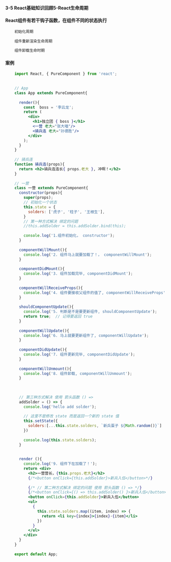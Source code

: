 #### 3-5 React基础知识回顾5-React生命周期#### React组件有若干钩子函数，在组件不同的状态执行```jsx harmony    初始化周期        组件重新渲染生命周期        组件卸载生命时期```#### 案例```jsx harmony    import React, { PureComponent } from 'react';            // App    class App extends PureComponent{          render(){        const  boss = '李云龙';        return (          <div>            <h1>独立团 { boss }</h1>            <一营 老大="张大喵"/>            <骑兵连 老大="孙德胜"/>          </div>        );      }    }        // 骑兵连    function 骑兵连(props){      return <h2>骑兵连连长{ props.老大 }, 冲啊！</h2>    }        // 一营    class 一营 extends PureComponent{      constructor(props){        super(props);        // 初始化一个状态        this.state = {          solders: ['虎子', '柱子', '王根生'],        }        // 第一种方式解决 绑定的问题        //this.addSolder = this.addSolder.bind(this);            console.log('1.组件初始化， constructor');      }          componentWillMount(){        console.log('2. 组件马上就要加载了！， componentWillMount');      }          componentDidMount(){        console.log('3. 组件加载完毕, componentDidMount');      }          componentWillReceiveProps(){        console.log('4. 组件要接收父组件的值了, componentWillReceiveProps');      }          shouldComponentUpdate(){        console.log('5. 判断是不是要更新组件, shouldComponentUpdate');        return true;  // 记得要返回 true      }          componentWillUpdate(){        console.log('6. 马上就要更新组件了, componentWillUpdate');      }          componentDidUpdate(){        console.log('7. 组件更新完毕, componentDidUpdate');      }          componentWillUnmount(){        console.log('8. 组件卸载, componentWillUnmount');      }                  // 第三种方式解决 使用 箭头函数 () =>      addSolder = () => {        console.log('hello add solder');            // 这里不是修改 state 而是返回一个新的 state 值        this.setState({          solders:[...this.state.solders, `新兵蛋子 ${Math.random()}`]        })            console.log(this.state.solders);      }              render (){        console.log('9. 组件下在加载了！');        return <div>          <h2>一营营长，{this.props.老大}</h2>          {/*<button onClick={this.addSolder}>新兵入伍</button>*/}              {/* // 第二种方式解决 绑定的问题 使用 箭头函数 () => */}          {/*<button onClick={() => this.addSolder() }>新兵入伍</button>*/}          <button onClick={this.addSolder}>新兵入伍</button>          <ul>            {              this.state.solders.map((item, index) => {                return <li key={index}>{index}·{item}</li>              })            }          </ul>        </div>      }    }        export default App;```